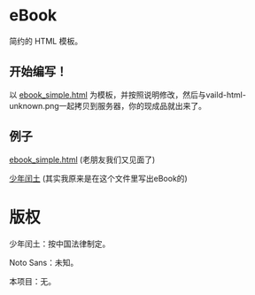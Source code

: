 # eBook

简约的 HTML 模板。

## 开始编写！

以 [ebook_simple.html](https://github.com/Dobby233Liu/eBook/blob/gh-pages/ebook_simple.html) 为模板，并按照说明修改，然后与vaild-html-unknown.png一起拷贝到服务器，你的现成品就出来了。

## 例子

[ebook_simple.html](ebook_simple.html) (老朋友我们又见面了)

[少年闰土](snrt.html) (其实我原来是在这个文件里写出eBook的)

# 版权

少年闰土：按中国法律制定。

Noto Sans：未知。

本项目：无。
